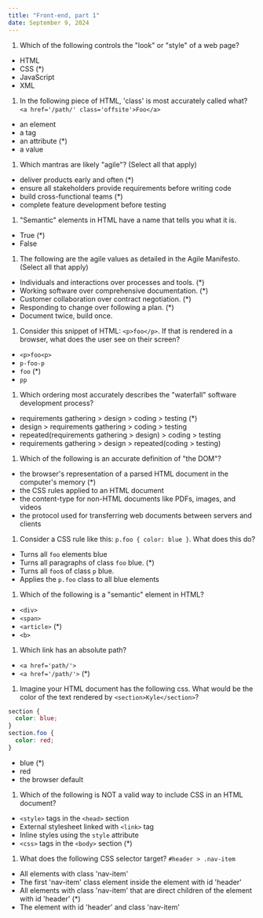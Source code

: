 ```yaml
---
title: "Front-end, part 1"
date: September 9, 2024
---
```


1. Which of the following controls the "look" or "style" of a web page?

- HTML
- CSS (*)
- JavaScript
- XML

1. In the following piece of HTML, 'class' is most accurately called what? `<a
href='/path/' class='offsite'>Foo</a>`

- an element
- a tag
- an attribute (*)
- a value

1. Which mantras are likely "agile"? (Select all that apply)

- deliver products early and often (*)
- ensure all stakeholders provide requirements before writing code
- build cross-functional teams (*)
- complete feature development before testing

1. "Semantic" elements in HTML have a name that tells you what it is.

- True (*)
- False

1. The following are the agile values as detailed in the Agile Manifesto. (Select all that apply)

- Individuals and interactions over processes and tools. (*)
- Working software over comprehensive documentation. (*)
- Customer collaboration over contract negotiation. (*)
- Responding to change over following a plan. (*)
- Document twice, build once.

1. Consider this snippet of HTML: `<p>foo</p>`. If that is rendered in a browser, what does the user see on their screen?

- `<p>foo<p>`
- `p-foo-p`
- `foo` (*)
- `pp`

1. Which ordering most accurately describes the "waterfall" software development process?

- requirements gathering > design > coding > testing (*)
- design > requirements gathering > coding > testing
- repeated(requirements gathering > design) > coding > testing
- requirements gathering > design > repeated(coding > testing)

1. Which of the following is an accurate definition of "the DOM"?

- the browser's representation of a parsed HTML document in the computer's memory (*)
- the CSS rules applied to an HTML document
- the content-type for non-HTML documents like PDFs, images, and videos
- the protocol used for transferring web documents between servers and clients

1. Consider a CSS rule like this: `p.foo { color: blue }`. What does this do?

- Turns all `foo` elements blue
- Turns all paragraphs of class `foo` blue. (*)
- Turns all `foo`s of class `p` blue.
- Applies the `p.foo` class to all blue elements

1. Which of the following is a "semantic" element in HTML?

- `<div>`
- `<span>`
- `<article>` (*)
- `<b>`

1. Which link has an absolute path?

- `<a href='path/'>`
- `<a href='/path/'>` (*)

1. Imagine your HTML document has the following css. What would be the color
of the text rendered by `<section>Kyle</section>`?

```css
section {
  color: blue;
}
section.foo {
  color: red;
}
```

- blue (*)
- red
- the browser default

1. Which of the following is NOT a valid way to include CSS in an HTML document?

- `<style>` tags in the `<head>` section
- External stylesheet linked with `<link>` tag
- Inline styles using the `style` attribute
- `<css>` tags in the `<body>` section (*)

1. What does the following CSS selector target? `#header > .nav-item`

- All elements with class 'nav-item'
- The first 'nav-item' class element inside the element with id 'header'
- All elements with class 'nav-item' that are direct children of the element with id 'header' (*)
- The element with id 'header' and class 'nav-item'